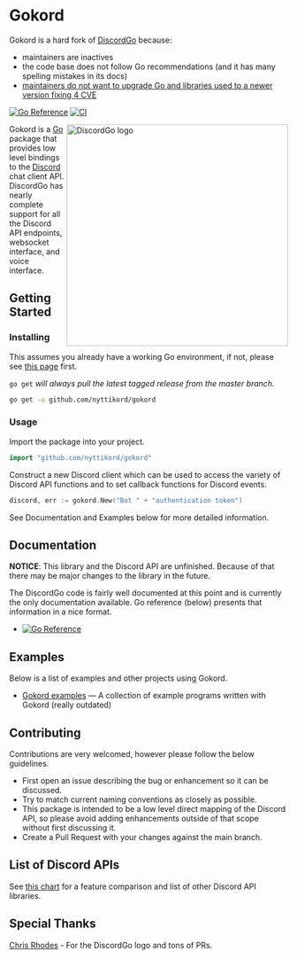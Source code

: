 # Gokord

Gokord is a hard fork of [DiscordGo](https://github.com/bwmarrin/discordgo) because:
- maintainers are inactives
- the code base does not follow Go recommendations (and it has many spelling mistakes in its docs)
- [maintainers do not want to upgrade Go and libraries used to a newer version fixing 4 CVE](https://github.com/bwmarrin/discordgo/pull/1528)

[![Go Reference](https://pkg.go.dev/badge/github.com/nyttikord/gokord.svg)](https://pkg.go.dev/github.com/nyttikord/gokord) [![CI](https://github.com/nyttikord/gokord/actions/workflows/ci.yml/badge.svg)](https://github.com/nyttikord/gokord/actions/workflows/ci.yml)

<img align="right" alt="DiscordGo logo" src="docs/img/discordgo.svg" width="400">

Gokord is a [Go](https://golang.org/) package that provides low level 
bindings to the [Discord](https://discord.com/) chat client API. DiscordGo 
has nearly complete support for all the Discord API endpoints, websocket
interface, and voice interface.

<!--
If you would like to help the Discordgo package please use 
[this link](https://discord.com/oauth2/authorize?client_id=173113690092994561&scope=bot)
to add the official DiscordGo test bot **dgo** to your server. This provides 
indispensable help to this project.
-->

## Getting Started

### Installing

This assumes you already have a working Go environment, if not, please see
[this page](https://golang.org/doc/install) first.

`go get` *will always pull the latest tagged release from the master branch.*

```sh
go get -u github.com/nyttikord/gokord
```

### Usage

Import the package into your project.

```go
import "github.com/nyttikord/gokord"
```

Construct a new Discord client which can be used to access the variety of 
Discord API functions and to set callback functions for Discord events.

```go
discord, err := gokord.New("Bot " + "authentication token")
```

See Documentation and Examples below for more detailed information.


## Documentation

**NOTICE**: This library and the Discord API are unfinished.
Because of that there may be major changes to the library in the future.

The DiscordGo code is fairly well documented at this point and is currently
the only documentation available. Go reference (below) presents that information in a nice format.

- [![Go Reference](https://pkg.go.dev/badge/github.com/nyttikord/gokord.svg)](https://pkg.go.dev/github.com/nyttikord/gokord)


## Examples

Below is a list of examples and other projects using Gokord. 

- [Gokord examples](https://github.com/nyttikord/gokord/tree/main/examples) — A collection of example programs written with Gokord (really outdated)

<!--
## Troubleshooting
For help with common problems please reference the 
[Troubleshooting](https://github.com/bwmarrin/discordgo/wiki/Troubleshooting) 
section of the project wiki.
-->


## Contributing
Contributions are very welcomed, however please follow the below guidelines.

- First open an issue describing the bug or enhancement so it can be
discussed.  
- Try to match current naming conventions as closely as possible.  
- This package is intended to be a low level direct mapping of the Discord API, 
so please avoid adding enhancements outside of that scope without first 
discussing it.
- Create a Pull Request with your changes against the main branch.


## List of Discord APIs

See [this chart](https://abal.moe/Discord/Libraries.html) for a feature 
comparison and list of other Discord API libraries.

## Special Thanks

[Chris Rhodes](https://github.com/iopred) - For the DiscordGo logo and tons of PRs.
